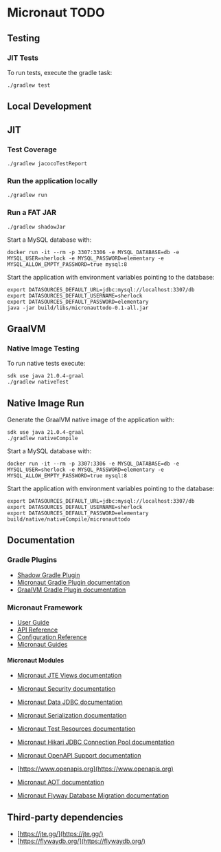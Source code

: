 # Micronaut TODO

## Testing

### JIT Tests

To run tests, execute the gradle task: 

```
./gradlew test
```

## Local Development



## JIT 



### Test Coverage

```
./gradlew jacocoTestReport
```

### Run the application locally

```
./gradlew run
```

### Run a FAT JAR

```
./gradlew shadowJar
```

Start a MySQL database with: 

```
docker run -it --rm -p 3307:3306 -e MYSQL_DATABASE=db -e MYSQL_USER=sherlock -e MYSQL_PASSWORD=elementary -e MYSQL_ALLOW_EMPTY_PASSWORD=true mysql:8
```

Start the application with environment variables pointing to the database: 

```
export DATASOURCES_DEFAULT_URL=jdbc:mysql://localhost:3307/db
export DATASOURCES_DEFAULT_USERNAME=sherlock
export DATASOURCES_DEFAULT_PASSWORD=elementary
java -jar build/libs/micronauttodo-0.1-all.jar 
```

## GraalVM

### Native Image Testing

To run native tests execute: 

```
sdk use java 21.0.4-graal
./gradlew nativeTest
```

## Native Image Run 

Generate the GraalVM native image of the application with: 

```
sdk use java 21.0.4-graal
./gradlew nativeCompile
```

Start a MySQL database with:

```
docker run -it --rm -p 3307:3306 -e MYSQL_DATABASE=db -e MYSQL_USER=sherlock -e MYSQL_PASSWORD=elementary -e MYSQL_ALLOW_EMPTY_PASSWORD=true mysql:8
```

Start the application with environment variables pointing to the database:

```
export DATASOURCES_DEFAULT_URL=jdbc:mysql://localhost:3307/db
export DATASOURCES_DEFAULT_USERNAME=sherlock
export DATASOURCES_DEFAULT_PASSWORD=elementary
build/native/nativeCompile/micronauttodo 
```


## Documentation

### Gradle Plugins
- [Shadow Gradle Plugin](https://plugins.gradle.org/plugin/com.github.johnrengelman.shadow)
- [Micronaut Gradle Plugin documentation](https://micronaut-projects.github.io/micronaut-gradle-plugin/latest/)
- [GraalVM Gradle Plugin documentation](https://graalvm.github.io/native-build-tools/latest/gradle-plugin.html)

### Micronaut Framework

- [User Guide](https://docs.micronaut.io/latest/guide/index.html)
- [API Reference](https://docs.micronaut.io/latest/api/index.html)
- [Configuration Reference](https://docs.micronaut.io/latest/guide/configurationreference.html)
- [Micronaut Guides](https://guides.micronaut.io/index.html)

#### Micronaut Modules

- [Micronaut JTE Views documentation](https://micronaut-projects.github.io/micronaut-views/latest/guide/#jte)
- [Micronaut Security documentation](https://micronaut-projects.github.io/micronaut-security/latest/guide/index.html)
- [Micronaut Data JDBC documentation](https://micronaut-projects.github.io/micronaut-data/latest/guide/index.html#jdbc)
- [Micronaut Serialization documentation](https://micronaut-projects.github.io/micronaut-serialization/latest/guide/)
- [Micronaut Test Resources documentation](https://micronaut-projects.github.io/micronaut-test-resources/latest/guide/)
- [Micronaut Hikari JDBC Connection Pool documentation](https://micronaut-projects.github.io/micronaut-sql/latest/guide/index.html#jdbc)
- [Micronaut OpenAPI Support documentation](https://micronaut-projects.github.io/micronaut-openapi/latest/guide/index.html)

- [https://www.openapis.org](https://www.openapis.org)
- [Micronaut AOT documentation](https://micronaut-projects.github.io/micronaut-aot/latest/guide/)
- [Micronaut Flyway Database Migration documentation](https://micronaut-projects.github.io/micronaut-flyway/latest/guide/index.html)

## Third-party dependencies
- [https://jte.gg/](https://jte.gg/)
- [https://flywaydb.org/](https://flywaydb.org/)
